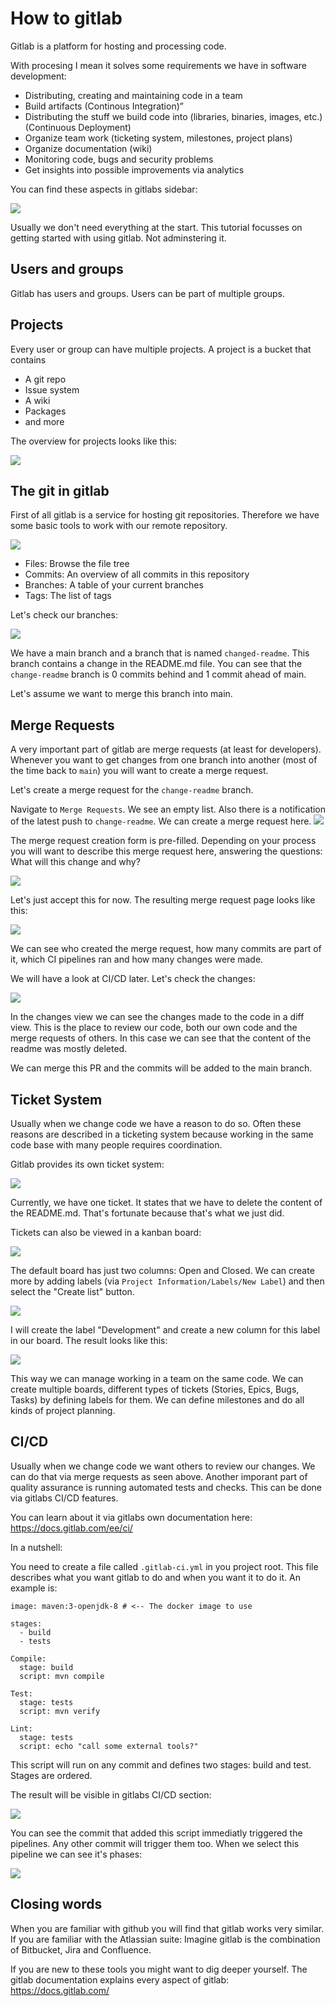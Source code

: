 # How to gitlab

Gitlab is a platform for hosting and processing code. 

With procesing I mean it solves some requirements we have in software development: 
- Distributing, creating and maintaining code in a team
- Build artifacts (Continous Integration)”
- Distributing the stuff we build code into (libraries, binaries, images, etc.) (Continuous Deployment)
- Organize team work (ticketing system, milestones, project plans)
- Organize documentation (wiki)
- Monitoring code, bugs and security problems
- Get insights into possible improvements via analytics

You can find these aspects in gitlabs sidebar:

![](gitlab1.png)

Usually we don't need everything at the start. This tutorial focusses on getting started with using gitlab. Not adminstering it.

## Users and groups

Gitlab has users and groups. Users can be part of multiple groups.

## Projects

Every user or group can have multiple projects. A project is a bucket that contains
- A git repo
- Issue system
- A wiki
- Packages
- and more

The overview for projects looks like this:

![](gitlab2.png)

## The git in gitlab

First of all gitlab is a service for hosting git repositories. Therefore we have some basic tools to work with our remote repository.

![](gitlab3.png)

- Files: Browse the file tree
- Commits: An overview of all commits in this repository
- Branches: A table of your current branches
- Tags: The list of tags

Let's check our branches:

![](gitlab4.png)

We have a main branch and a branch that is named `changed-readme`. This branch contains a change in the README.md file. You can see that the `change-readme` branch is 0 commits behind and 1 commit ahead of main.

Let's assume we want to merge this branch into main.


## Merge Requests

A very important part of gitlab are merge requests (at least for developers). Whenever you want to get changes from one branch into another (most of the time back to `main`) you will want to create a merge request.

Let's create a merge request for the `change-readme` branch.


Navigate to `Merge Requests`. We see an empty list. Also there is a notification of the latest push to `change-readme`. We can create a merge request here.
![](gitlab5.png)

The merge request creation form is pre-filled. Depending on your process you will want to describe this merge request here, answering the questions: What will this change and why?

![](gitlab6.png)

Let's just accept this for now. The resulting merge request page looks like this:

![](gitlab7.png)

We can see who created the merge request, how many commits are part of it, which CI pipelines ran and how many changes were made.

We will have a look at CI/CD later. Let's check the changes:

![](gitlab8.png)

In the changes view we can see the changes made to the code in a diff view. This is the place to review our code, both our own code and the merge requests of others. In this case we can see that the content of the readme was mostly deleted.

We can merge this PR and the commits will be added to the main branch.


## Ticket System

Usually when we change code we have a reason to do so. Often these reasons are described in a ticketing system because working in the same code base with many people requires coordination.

Gitlab provides its own ticket system:

![](gitlab9.png)

Currently, we have one ticket. It states that we have to delete the content of the README.md. That's fortunate because that's what we just did.

Tickets can also be viewed in a kanban board:

![](gitlab10.png)

The default board has just two columns: Open and Closed. We can create more by adding labels (via `Project Information/Labels/New Label`) and then select the "Create list" button.

![](gitlab11.png)

I will create the label "Development" and create a new column for this label in our board. The result looks like this:

![](gitlab12.png)

This way we can manage working in a team on the same code. We can create multiple boards, different types of tickets (Stories, Epics, Bugs, Tasks) by defining labels for them. We can define milestones and do all kinds of project planning.

## CI/CD

Usually when we change code we want others to review our changes. We can do that via merge requests as seen above. Another imporant part of quality assurance is running automated tests and checks. This can be done via gitlabs CI/CD features.

You can learn about it via gitlabs own documentation here: https://docs.gitlab.com/ee/ci/

In a nutshell:

You need to create a file called `.gitlab-ci.yml` in you project root. This file describes what you want gitlab to do and when you want it to do it. An example is:

```
image: maven:3-openjdk-8 # <-- The docker image to use

stages:
  - build
  - tests

Compile:
  stage: build
  script: mvn compile

Test:
  stage: tests
  script: mvn verify

Lint:
  stage: tests
  script: echo "call some external tools?"
```

This script will run on any commit and defines two stages: build and test. Stages are ordered.

The result will be visible in gitlabs CI/CD section:

![](gitlab13.png)

You can see the commit that added this script immediatly triggered the pipelines. Any other commit will trigger them too. When we select this pipeline we can see it's phases:

![](gitlab14.png)


## Closing words

When you are familiar with github you will find that gitlab works very similar. If you are familiar with the Atlassian suite: Imagine gitlab is the combination of Bitbucket, Jira and Confluence.

If you are new to these tools you might want to dig deeper yourself. The gitlab documentation explains every aspect of gitlab: https://docs.gitlab.com/
